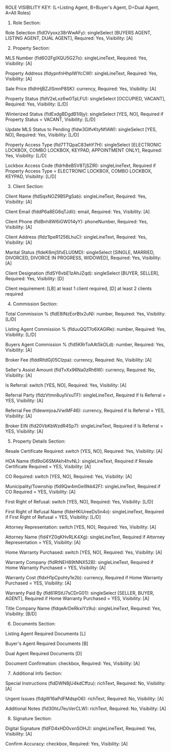 ROLE VISIBILITY KEY: (L=Listing Agent, B=Buyer's Agent, D=Dual Agent, A=All Roles)

1. Role Section:

Role Selection (fldOVyoxz38rWwAFy): singleSelect [BUYERS AGENT, LISTING AGENT, DUAL AGENT], Required: Yes, Visibility: [A]

2. Property Section:

MLS Number (fld6O2FgIXQU5G27o): singleLineText, Required: Yes, Visibility: [A]

Property Address (fldypnfnHhplWYcCW): singleLineText, Required: Yes, Visibility: [A]

Sale Price (fldhHjBZJISmnP8SK): currency, Required: Yes, Visibility: [A]

Property Status (fldV2eLxz6w0TpLFU): singleSelect [OCCUPIED, VACANT], Required: Yes, Visibility: [L/D]

Winterized Status (fldExdgBDgdB1i9jy): singleSelect [YES, NO], Required if Property Status = VACANT, Visibility: [L/D]

Update MLS Status to Pending (fldw3GlfvKtyNfIAW): singleSelect [YES, NO], Required: Yes, Visibility: [L/D]

Property Access Type (fld7TTQpaC83ehY7H): singleSelect [ELECTRONIC LOCKBOX, COMBO LOCKBOX, KEYPAD, APPOINTMENT ONLY], Required: Yes, Visibility: [L/D]

Lockbox Access Code (fldrh8eB5V8TjSZlR): singleLineText, Required if Property Access Type = ELECTRONIC LOCKBOX, COMBO LOCKBOX, KEYPAD, Visibility: [L/D]

3. Client Section:

Client Name (fldSqxNOZ9B5PgSab): singleLineText, Required: Yes, Visibility: [A]

Client Email (flddP6a8EG6qTJdIi): email, Required: Yes, Visibility: [A]

Client Phone (fldBnh8W6iGW014yY): phoneNumber, Required: Yes, Visibility: [A]

Client Address (fldz1IpeR1256LhuC): singleLineText, Required: Yes, Visibility: [A]

Marital Status (fldeK6mjSfxELU0MD): singleSelect [SINGLE, MARRIED, DIVORCED, DIVORCE IN PROGRESS, WIDOWED], Required: Yes, Visibility: [A]

Client Designation (fldSY6vbE1zAhJZqd): singleSelect [BUYER, SELLER], Required: Yes, Visibility: [D]

Client requirement: [LB] at least 1 client required, [D] at least 2 clients required

4. Commission Section:

Total Commission % (fldE8INzEorBtx2uN): number, Required: Yes, Visibility: [L/D]

Listing Agent Commission % (flduuQQT7o6XAGlRe): number, Required: Yes, Visibility: [L/D]

Buyers Agent Commission % (fld5KRrToAAt5kOLd): number, Required: Yes, Visibility: [A]

Broker Fee (flddRltdGj05Clzpa): currency, Required: No, Visibility: [A]

Seller's Assist Amount (fldTvXx96Na0zRh6W): currency, Required: No, Visibility: [A]

Is Referral: switch [YES, NO], Required: Yes, Visibility: [A]

Referral Party (fldzVtmn8uylVxuTF): singleLineText, Required if Is Referral = YES, Visibility: [A]

Referral Fee (fldewmjoaJVwiMF46): currency, Required if Is Referral = YES, Visibility: [A]

Broker EIN (fld20VbKbWzdR4Sp7): singleLineText, Required if Is Referral = YES, Visibility: [A]

5. Property Details Section:

Resale Certificate Required: switch [YES, NO], Required: Yes, Visibility: [A]

HOA Name (fld9oG6SMAkh4hvNL): singleLineText, Required if Resale Certificate Required = YES, Visibility: [A]

CO Required: switch [YES, NO], Required: Yes, Visibility: [A]

Municipality/Township (fld9Qw4mGeI9kk42F): singleLineText, Required if CO Required = YES, Visibility: [A]

First Right of Refusal: switch [YES, NO], Required: Yes, Visibility: [L/D]

First Right of Refusal Name (fldeHKiUreeDs5n4o): singleLineText, Required if First Right of Refusal = YES, Visibility: [L/D]

Attorney Representation: switch [YES, NO], Required: Yes, Visibility: [A]

Attorney Name (fld4YZ0qKHvRLK4Xg): singleLineText, Required if Attorney Representation = YES, Visibility: [A]

Home Warranty Purchased: switch [YES, NO], Required: Yes, Visibility: [A]

Warranty Company (fldRtNEH89tNNX52B): singleLineText, Required if Home Warranty Purchased = YES, Visibility: [A]

Warranty Cost (fldxH1pCpohty1e2b): currency, Required if Home Warranty Purchased = YES, Visibility: [A]

Warranty Paid By (fld61RStU7sCDrG01): singleSelect [SELLER, BUYER, AGENT], Required if Home Warranty Purchased = YES, Visibility: [A]

Title Company Name (fldqeArDeRkxiYz9u): singleLineText, Required: Yes, Visibility: [B/D]

6. Documents Section:

Listing Agent Required Documents [L]

Buyer's Agent Required Documents [B]

Dual Agent Required Documents [D]

Document Confirmation: checkbox, Required: Yes, Visibility: [A]

7. Additional Info Section:

Special Instructions (fldDWN8jU4kdCffzu): richText, Required: No, Visibility: [A]

Urgent Issues (fldgW16aPdFMdspO6): richText, Required: No, Visibility: [A]

Additional Notes (fld30htJ7euVerCLW): richText, Required: No, Visibility: [A]

8. Signature Section:

Digital Signature (fldFD4xHD0vxnSOHJ): singleLineText, Required: Yes, Visibility: [A]

Confirm Accuracy: checkbox, Required: Yes, Visibility: [A]
